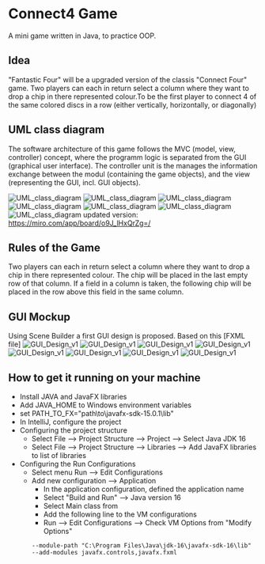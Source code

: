 # Connect4 Game
A mini game written in Java, to practice OOP.

## Idea

"Fantastic Four" will be a upgraded version of the classis "Connect Four" game. Two players can each in return select a column where they want to drop a chip in there represented colour.To be the first player to connect 4 of the same colored discs in a row (either vertically, horizontally, or diagonally)


## UML class diagram

The software architecture of this game follows the MVC (model, view, controller) concept, where the programm logic is separated from the GUI (graphical user interface). The controller unit is the manages the information exchange between the modul (containing the game objects), and the view (representing the GUI, incl. GUI objects).

![UML_class_diagram](images/Capture.JPG "UML class diagram")
![UML_class_diagram](images/uml1.jpg "UML class diagram")
![UML_class_diagram](images/uml1.png "UML class diagram")
![UML_class_diagram](images/uml2.png "UML class diagram")
![UML_class_diagram](images/uml3.png "UML class diagram")
![UML_class_diagram](images/uml4.png "UML class diagram")
![UML_class_diagram](images/uml5.png "UML class diagram")
updated version: https://miro.com/app/board/o9J_lHxQrZg=/

## Rules of the Game

Two players can each in return select a column where they want to drop a chip in there represented colour. The chip will be placed in the last empty row of that column. If a field in a column is taken, the following chip will be placed in the row above this field in the same column. 

## GUI Mockup

Using Scene Builder a first GUI design is proposed. Based on this [FXML file]
![GUI_Design_v1](images/welcome.JPG.JPG "Fantastic Four GUI Design from Scene Builder")
![GUI_Design_v1](images/2-menu.JPG "Fantastic Four GUI Design from Scene Builder")
![GUI_Design_v1](images/3-user1.JPG "Fantastic Four GUI Design from Scene Builder")
![GUI_Design_v1](images/4-user2.JPG "Fantastic Four GUI Design from Scene Builder")
![GUI_Design_v1](images/5-gameboard.JPG "Fantastic Four GUI Design from Scene Builder")
![GUI_Design_v1](images/6-won.JPG "Fantastic Four GUI Design from Scene Builder")
![GUI_Design_v1](images/7-account.JPG "Fantastic Four GUI Design from Scene Builder")
![GUI_Design_v1](images/8-help.JPG "Fantastic Four GUI Design from Scene Builder")

## How to get it running on your machine
 * Install JAVA and JavaFX libraries
 * Add JAVA_HOME to Windows environment variables
 * set PATH_TO_FX="path\to\javafx-sdk-15.0.1\lib"
 * In IntelliJ, configure the project
 * Configuring the project structure
	* Select File --> Project Structure --> Project --> Select Java JDK 16
	* Select File --> Project Structure --> Libraries --> Add JavaFX libraries to list of libraries
 * Configuring the Run Configurations
	* Select menu Run --> Edit Configurations
	* Add new configuration --> Application
		* In the application configuration, defined the application name
		* Select "Build and Run" --> Java version 16
		* Select Main class from 
		* Add the following line to the VM configurations
		* Run --> Edit Configurations --> Check VM Options from "Modify Options"
		```
		--module-path "C:\Program Files\Java\jdk-16\javafx-sdk-16\lib" --add-modules javafx.controls,javafx.fxml
		```
